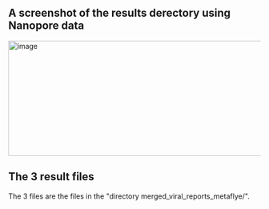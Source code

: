 ## A screenshot of the results derectory using Nanopore data
<img width="600" height="230" alt="image" src="https://github.com/user-attachments/assets/a3779898-9651-4c3d-ae32-0c1cee27b633" />

## The 3 result files
The 3 files are the files in the "directory merged_viral_reports_metaflye/".

